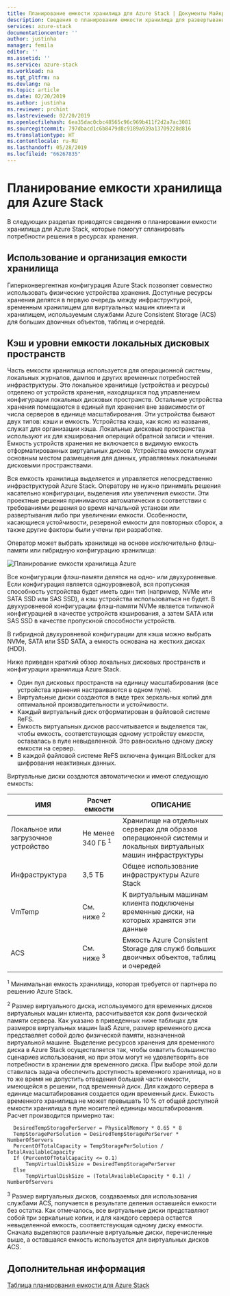 ```yaml
---
title: Планирование емкости хранилища для Azure Stack | Документы Майкрософт
description: Сведения о планировании емкости хранилища для развертываний Azure Stack.
services: azure-stack
documentationcenter: ''
author: justinha
manager: femila
editor: ''
ms.assetid: ''
ms.service: azure-stack
ms.workload: na
ms.tgt_pltfrm: na
ms.devlang: na
ms.topic: article
ms.date: 02/20/2019
ms.author: justinha
ms.reviewer: prchint
ms.lastreviewed: 02/20/2019
ms.openlocfilehash: 6ea35dac0cbc48565c96c969b411f2d2a7ac3081
ms.sourcegitcommit: 797dbacd1c6b8479d8c9189a939a13709228d816
ms.translationtype: HT
ms.contentlocale: ru-RU
ms.lasthandoff: 05/28/2019
ms.locfileid: "66267835"
---
```

# <a name="azure-stack-storage-capacity-planning"></a>Планирование емкости хранилища для Azure Stack
В следующих разделах приводятся сведения о планировании емкости хранилища для Azure Stack, которые помогут спланировать потребности решения в ресурсах хранения.

## <a name="uses-and-organization-of-storage-capacity"></a>Использование и организация емкости хранилища
Гиперконвергентная конфигурация Azure Stack позволяет совместно использовать физические устройства хранения. Доступные ресурсы хранения делятся в первую очередь между инфраструктурой, временным хранилищем для виртуальных машин клиента и хранилищем, используемым службами Azure Consistent Storage (ACS) для больших двоичных объектов, таблиц и очередей.

## <a name="spaces-direct-cache-and-capacity-tiers"></a>Кэш и уровни емкости локальных дисковых пространств
Часть емкости хранилища используется для операционной системы, локальных журналов, дампов и других временных потребностей инфраструктуры. Это локальное хранилище (устройства и ресурсы) отделено от устройств хранения, находящихся под управлением конфигурации локальных дисковых пространств. Остальные устройства хранения помещаются в единый пул хранения вне зависимости от числа серверов в единице масштабирования. Эти устройства бывают двух типов: кэши и емкость.  Устройства кэша, как ясно из названия, служат для организации кэша. Локальные дисковые пространства используют их для кэширования операций обратной записи и чтения. Емкость устройств хранения не включается в видимую емкость отформатированных виртуальных дисков. Устройства емкости служат основным местом размещения для данных, управляемых локальными дисковыми пространствами.

Вся емкость хранилища выделяется и управляется непосредственно инфраструктурой Azure Stack. Оператору не нужно принимать решения касательно конфигурации, выделения или увеличения емкости. Эти проектные решения принимаются автоматически в соответствии с требованиями решения во время начальной установи или развертывания либо при увеличении емкости. Особенности, касающиеся устойчивости, резервной емкости для повторных сборок, а также другие факторы были учтены при разработке. 

Оператор может выбрать хранилище на основе исключительно флэш-памяти или гибридную конфигурацию хранилища:

![Планирование емкости хранилища Azure](media/azure-stack-capacity-planning/storage.png)

Все конфигурации флэш-памяти делятся на одно- или двухуровневые.  Если конфигурация является одноуровневой, вся пропускная способность устройства будет иметь один тип (например, NVMe или SATA SSD или SAS SSD), а кэш устройства использоваться не будет. В двухуровневой конфигурации флэш-памяти NVMe является типичной конфигурацией в качестве устройств кэширования, а затем SATA или SAS SSD в качестве пропускной способности устройств.

В гибридной двухуровневой конфигурации для кэша можно выбрать NVMe, SATA или SSD SATA, а емкость основана на жестких дисках (HDD). 

Ниже приведен краткий обзор локальных дисковых пространств и конфигурации хранилища Azure Stack.
- Один пул дисковых пространств на единицу масштабирования (все устройства хранения настраиваются в одном пуле).
- Виртуальные диски создаются в виде трех зеркальных копий для оптимальной производительности и устойчивости.
- Каждый виртуальный диск отформатирован в файловой системе ReFS.
- Емкость виртуальных дисков рассчитывается и выделяется так, чтобы емкость, соответствующая одному устройству емкости, оставалась в пуле невыделенной. Это равносильно одному диску емкости на сервер.
- В каждой файловой системе ReFS включена функция BitLocker для шифрования неактивных данных. 

Виртуальные диски создаются автоматически и имеют следующую емкость:

|ИМЯ|Расчет емкости|ОПИСАНИЕ|
|-----|-----|-----|
|Локальное или загрузочное устройство|Не менее 340 ГБ <sup>1</sup>|Хранилище на отдельных серверах для образов операционной системы и локальных виртуальных машин инфраструктуры|
|Инфраструктура|3,5 ТБ|Общее использование инфраструктуры Azure Stack|
|VmTemp|См. ниже <sup>2</sup>|К виртуальным машинам клиента подключены временные диски, на которых хранятся эти данные|
|ACS|См. ниже <sup>3</sup>|Емкость Azure Consistent Storage для служб больших двоичных объектов, таблиц и очередей|

<sup>1</sup> Минимальная емкость хранилища, которая требуется от партнера по решению Azure Stack.

<sup>2</sup> Размер виртуального диска, используемого для временных дисков виртуальных машин клиента, рассчитывается как доля физической памяти сервера. Как указано в приведенных ниже таблицах для размеров виртуальных машин IaaS Azure, размер временного диска представляет собой долю физической памяти, назначенной виртуальной машине. Выделение ресурсов хранения для временного диска в Azure Stack осуществляется так, чтобы охватить большинство сценариев использования, но при этом могут не удовлетворять все потребности в хранении для временного диска. При выборе этой доли ставилась задача обеспечить доступность временного хранилища, но в то же время не допустить отведения большей части емкости, имеющейся в решении, под временный диск. Для каждого сервера в единице масштабирования создается один временный диск. Емкость временного хранилища не может превышать 10 % от общей доступной емкости хранилища в пуле носителей единицы масштабирования. Расчет производится примерно так:

```
  DesiredTempStoragePerServer = PhysicalMemory * 0.65 * 8
  TempStoragePerSolution = DesiredTempStoragePerServer * NumberOfServers
  PercentOfTotalCapacity = TempStoragePerSolution / TotalAvailableCapacity
  If (PercentOfTotalCapacity <= 0.1)
      TempVirtualDiskSize = DesiredTempStoragePerServer
  Else
      TempVirtualDiskSize = (TotalAvailableCapacity * 0.1) / NumberOfServers
```

<sup>3</sup> Размер виртуальных дисков, создаваемых для использования службами ACS, получается в результате деления оставшейся емкости без остатка. Как отмечалось, все виртуальные диски представляют собой три зеркальные копии, и для каждого сервера остается невыделенной емкость, соответствующая одному диску емкости. Сначала выделяются различные виртуальные диски, перечисленные выше, а оставшаяся емкость используется для виртуальных дисков ACS.

## <a name="next-steps"></a>Дополнительная информация
[Таблица планирования емкости для Azure Stack](capacity-planning-spreadsheet.md)
